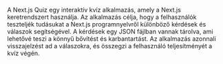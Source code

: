A Next.js Quiz egy interaktív kvíz alkalmazás, amely a Next.js keretrendszert használja. Az alkalmazás célja, hogy a felhasználók teszteljék tudásukat a Next.js programnyelvről különböző kérdések és válaszok segítségével. A kérdések egy JSON fájlban vannak tárolva, ami lehetővé teszi a könnyű bővítést és karbantartást. Az alkalmazás azonnali visszajelzést ad a válaszokra, és összegzi a felhasználó teljesítményét a kvíz végén.

